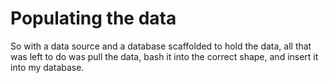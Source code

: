# Populating the data

So with a data source and a database scaffolded to hold the data, all that was left to do was pull the data, bash it into the correct shape, and insert it into my database.
